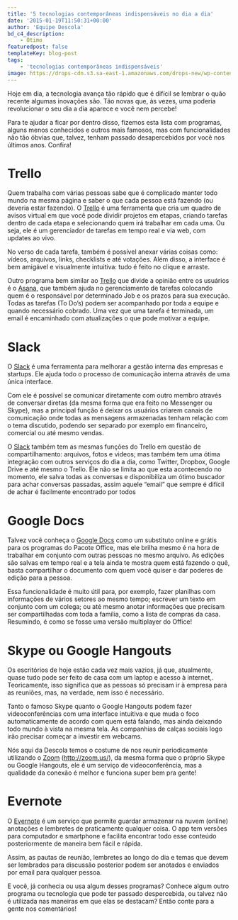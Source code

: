 ```yaml
---
title: '5 tecnologias contemporâneas indispensáveis no dia a dia'
date: '2015-01-19T11:50:31+00:00'
author: 'Equipe Descola'
bd_c4_description:
    - Ótimo
featuredpost: false
templateKey: blog-post
tags:
    - 'tecnologias contemporâneas indispensáveis'
image: https://drops-cdn.s3.sa-east-1.amazonaws.com/drops-new/wp-content/uploads/2015/01/19115031/Depositphotos_35620601_s-150x150.jpg
---
```

Hoje em dia, a tecnologia avança tão rápido que é difícil se lembrar o quão recente algumas inovações são. Tão novas que, às vezes, uma poderia revolucionar o seu dia a dia aparece e você nem percebe!

Para te ajudar a ficar por dentro disso, fizemos esta lista com programas, alguns menos conhecidos e outros mais famosos, mas com funcionalidades não tão óbvias que, talvez, tenham passado desapercebidos por você nos últimos anos. Confira!

Trello
======

Quem trabalha com várias pessoas sabe que é complicado manter todo mundo na mesma página e saber o que cada pessoa está fazendo (ou deveria estar fazendo). O [Trello](https://trello.com) é uma ferramenta que cria um quadro de avisos virtual em que você pode dividir projetos em etapas, criando tarefas dentro de cada etapa e selecionando quem irá trabalhar em cada uma. Ou seja, ele é um gerenciador de tarefas em tempo real e via web, com updates ao vivo.

No verso de cada tarefa, também é possível anexar várias coisas como: vídeos, arquivos, links, checklists e até votações. Além disso, a interface é bem amigável e visualmente intuitiva: tudo é feito no clique e arraste.

Outro programa bem similar ao [Trello](https://trello.com) que divide a opinião entre os usuários é o [Asana](https://asana.com/), que também ajuda no gerenciamento de tarefas colocando quem é o responsável por determinado Job e os prazos para sua execução. Todas as tarefas (To Do’s) podem ser acompanhado por toda a equipe e quando necessário cobrado. Uma vez que uma tarefa é terminada, um email é encaminhado com atualizações o que pode motivar a equipe.

Slack
=====

O [Slack](https://slack.com) é uma ferramenta para melhorar a gestão interna das empresas e startups. Ele ajuda todo o processo de comunicação interna através de uma única interface.

Com ele é possível se comunicar diretamente com outro membro através de conversar diretas (da mesma forma que era feito no Messenger ou Skype), mas a principal função é deixar os usuários criarem canais de comunicação onde todas as mensagens armazenadas tenham relação com o tema discutido, podendo ser separado por exemplo em financeiro, comercial ou até mesmo vendas.

O [Slack](https://slack.com) também tem as mesmas funções do Trello em questão de compartilhamento: arquivos, fotos e videos; mas também tem uma ótima integração com outros serviços do dia a dia, como Twitter, Dropbox, Google Drive e até mesmo o Trello. Ele não se limita ao que esta acontecendo no momento, ele salva todas as conversas e disponibiliza um ótimo buscador para achar conversas passadas, assim aquele “email” que sempre é difícil de achar é facilmente encontrado por todos

Google Docs
===========

Talvez você conheça o [Google Docs](http://www.google.com/docs/about/) como um substituto online e grátis para os programas do Pacote Office, mas ele brilha mesmo é na hora de trabalhar em conjunto com outras pessoas no mesmo arquivo. As edições são salvas em tempo real e a tela ainda te mostra quem está fazendo o quê, basta compartilhar o documento com quem você quiser e dar poderes de edição para a pessoa.

Essa funcionalidade é muito útil para, por exemplo, fazer planilhas com informações de vários setores ao mesmo tempo; escrever um texto em conjunto com um colega; ou até mesmo anotar informações que precisam ser compartilhadas com toda a família, como a lista de compras da casa. Resumindo, é como se fosse uma versão multiplayer do Office!

Skype ou Google Hangouts
========================

Os escritórios de hoje estão cada vez mais vazios, já que, atualmente, quase tudo pode ser feito de casa com um laptop e acesso à internet,. Teoricamente, isso significa que as pessoas só precisam ir à empresa para as reuniões, mas, na verdade, nem isso é necessário.

Tanto o famoso Skype quanto o Google Hangouts podem fazer videoconferências com uma interface intuitiva e que muda o foco automaticamente de acordo com quem está falando, mas ainda deixando todo mundo à vista na mesma tela. As companhias de calças sociais logo irão precisar começar a investir em webcams.

Nós aqui da Descola temos o costume de nos reunir periodicamente utilizando o [Zoom](http://zoom.us/) (<http://zoom.us/>), da mesma forma que o próprio Skype ou Google Hangouts, ele é um serviço de videoconferência, mas a qualidade da conexão é melhor e funciona super bem pra gente!

Evernote
========

O [Evernote](https://evernote.com/) é um serviço que permite guardar armazenar na nuvem (online) anotações e lembretes de praticamente qualquer coisa. O app tem versões para computador e smartphone e facilita encontrar todo esse conteúdo posteriormente de maneira bem fácil e rápida.

Assim, as pautas de reunião, lembretes ao longo do dia e temas que devem ser lembrados para discussão posterior podem ser anotados e enviados por email para qualquer pessoa.

E você, já conhecia ou usa algum desses programas? Conhece algum outro programa ou tecnologia que pode ter passado despercebida, ou talvez não é utilizada nas maneiras em que elas se destacam? Então conte para a gente nos comentários!